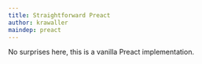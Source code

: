```yaml
---
title: Straightforward Preact
author: krawaller
maindep: preact
---
```


No surprises here, this is a vanilla Preact implementation.